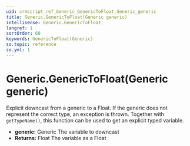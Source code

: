 ```yaml
---
uid: crmscript_ref_Generic_GenericToFloat_Generic_generic
title: Generic.GenericToFloat(Generic generic)
intellisense: Generic.GenericToFloat
langref: 1
sortOrder: 60
keywords: GenericToFloat(Generic)
so.topic: reference
so.yml: 1
---
```


# Generic.GenericToFloat(Generic generic)

Explicit downcast from a generic to a Float. If the generic does not represent the correct type, an exception is thrown. Together with `getTypeName()`, this function can be used to get an explicit typed variable.

* **generic:** Generic The variable to downcast
* **Returns:** Float The variable as a Float
